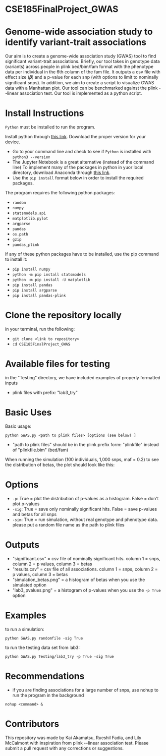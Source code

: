 # CSE185FinalProject_GWAS

# Genome-wide association study to identify variant-trait associations
Our aim is to create a genome-wide association study (GWAS) tool to find significant variant-trait associations. Briefly, our tool takes in genotype data (variants) across people in plink bed/bim/fam format with the phenotype data per individual in the 6th column of the fam file. It outputs a csv file with effect size (𝜷) and a p-value for each snp (with options to limit to nominally significant snps). In addition, we aim to create a script to visualize GWAS data with a Manhattan plot. Our tool can be benchmarked against the plink --linear association test. Our tool is implemented as a python script. 

# Install Instructions 
`Python` must be installed to run the program. 

Install python through [this link](https://www.python.org/downloads/). Download the proper version for your device.
- Go to your command line and check to see if `Python` is installed with `python3 --version`
- The Jupyter Notebook is a great alternative (instead of the command line)
To implement many of the packages in python in yuor local directory, download Anaconda through [this link](https://www.anaconda.com/download).
- Use the `pip install` format below in order to install the required packages.  


The program requires the following python packages:
- `random`
- `numpy`
- `statsmodels.api`
- `matplotlib.pylot`
- `argparse`
- `pandas`
- `os.path`
- `gzip`
- `pandas_plink`

If any of these python packages have to be installed, use the pip command to install it:
- `pip install numpy`
- `python -m pip install statsmodels`
- `python -m pip install -U matplotlib`
- `pip install pandas`
- `pip install argparse`
- `pip install pandas-plink`

# Clone the repository locally
in your terminal, run the following:
- `git clone <link to repository>`
- `cd CSE185FinalProject_GWAS`

# Available files for testing
in the "Testing" directory, we have included examples of properly formatted inputs
- plink files with prefix: "lab3_try"

# Basic Uses
Basic usage:

`python GWAS.py <path to plink files> [options (see below) ] `

- "path to plink files" should be in the plink prefix form: "plinkfile" instead of "plinkfile.bim" (bed/fam)

When running the simulation (100 individuals, 1,000 snps, maf = 0.2) to see the distribution of betas, the plot should look like this:  
<!-- ![histogram_example](https://github.com/Lily-McCalmont/CSE185FinalProject_GWAS/blob/main/image.jpg?raw=true) -->

# Options
- `-p`: True = plot the distribution of p-values as a histogram. False = don't plot p-values
- `-sig`: True = save only nominally significant hits. False = save p-values and betas for all snps
- `-sim`: True = run simulation, without real genotype and phenotype data. please put a random file name as the path to plink files

# Outputs
- "significant.csv" = csv file of nominally significant hits. column 1 = snps, column 2 = p values, column 3 = betas
- "results.csv" = csv file of all associations. column 1 = snps, column 2 = p values, column 3 = betas
- "simulation_betas.png" = a histogram of betas when you use the simulated option
- "lab3_pvalues.png" = a histogram of p-values when you use the `-p True` option
  
# Examples 
to run a simulation: 

`python GWAS.py randomfile -sig True`
  
to run the testing data set from lab3:

`python GWAS.py Testing/lab3_try -p True -sig True`
  
# Recommendations
- if you are finding associations for a large number of snps, use nohup to run the program in the background

`nohup <command> &`
  
# Contributors
This repository was made by Kai Akamatsu, Rueshil Fadia, and Lily McCalmont with inspiration from plink --linear association test.
Please submit a pull request with any corrections or suggestions.
